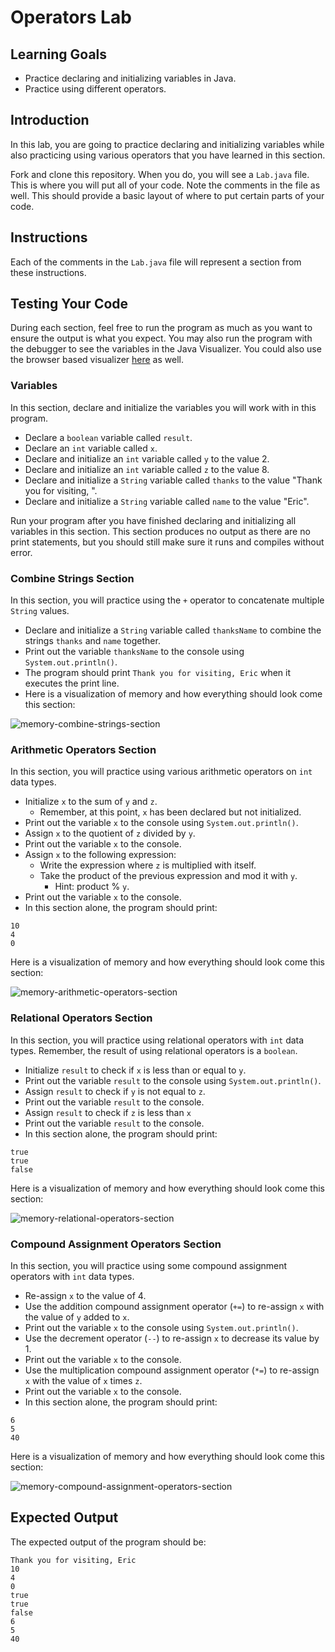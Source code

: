 # Operators Lab

## Learning Goals

- Practice declaring and initializing variables in Java.
- Practice using different operators.

## Introduction

In this lab, you are going to practice declaring and initializing variables
while also practicing using various operators that you have learned in this
section.

Fork and clone this repository. When you do, you will see a `Lab.java` file.
This is where you will put all of your code. Note the comments in the file as
well. This should provide a basic layout of where to put certain parts of your
code.

## Instructions

Each of the comments in the `Lab.java` file will represent a section from these
instructions.

## Testing Your Code

During each section, feel free to run the program as much as you want to ensure
the output is what you expect. You may also run the program with the debugger to
see the variables in the Java Visualizer. You could also use the browser based
visualizer
[here](https://pythontutor.com/java.html#code=public%20class%20Lab%20%7B%0A%20%20%20%20public%20static%20void%20main%28String%5B%5D%20args%29%20%7B%0A%20%20%20%20%20%20%20%20//%20Variables%0A%0A%20%20%20%20%20%20%20%20//%20Combine%20Strings%20Section%0A%0A%20%20%20%20%20%20%20%20//%20Arithmetic%20Operators%20Section%0A%0A%20%20%20%20%20%20%20%20//%20Relational%20Operators%20Section%0A%0A%20%20%20%20%20%20%20%20//%20Compound%20Assignment%20Operators%20Section%0A%0A%20%20%20%20%7D%0A%7D&cumulative=false&heapPrimitives=nevernest&mode=edit&origin=opt-frontend.js&py=java&rawInputLstJSON=%5B%5D&textReferences=false)
as well.

### Variables

In this section, declare and initialize the variables you will work with in this
program.

- Declare a `boolean` variable called `result`.
- Declare an `int` variable called `x`.
- Declare and initialize an `int` variable called `y` to the value 2.
- Declare and initialize an `int` variable called `z` to the value 8.
- Declare and initialize a `String` variable called `thanks` to the value
  "Thank you for visiting, ".
- Declare and initialize a `String` variable called `name` to the value "Eric".

Run your program after you have finished declaring and initializing all
variables in this section. This section produces no output as there are no print
statements, but you should still make sure it runs and compiles without error.

### Combine Strings Section

In this section, you will practice using the `+` operator to concatenate
multiple `String` values.

- Declare and initialize a `String` variable called `thanksName` to combine the
  strings `thanks` and `name` together.
- Print out the variable `thanksName` to the console using
  `System.out.println()`.
- The program should print `Thank you for visiting, Eric` when it executes the
  print line.
- Here is a visualization of memory and how everything should look come this
  section:

![memory-combine-strings-section](https://curriculum-content.s3.amazonaws.com/java-mod-1/operators-lab/operators-lab-combine-strings-section-memory.png)

### Arithmetic Operators Section

In this section, you will practice using various arithmetic operators on `int`
data types.

- Initialize `x` to the sum of `y` and `z`.
  - Remember, at this point, `x` has been declared but not initialized.
- Print out the variable `x` to the console using `System.out.println()`.
- Assign `x` to the quotient of `z` divided by `y`.
- Print out the variable `x` to the console.
- Assign `x` to the following expression:
  - Write the expression where `z` is multiplied with itself.
  - Take the product of the previous expression and mod it with `y`.
    - Hint: product % `y`.
- Print out the variable `x` to the console.
- In this section alone, the program should print:

```text
10
4
0
```

Here is a visualization of memory and how everything should look come this
section:

![memory-arithmetic-operators-section](https://curriculum-content.s3.amazonaws.com/java-mod-1/operators-lab/operators-lab-arithemtic-section.png)

### Relational Operators Section

In this section, you will practice using relational operators with `int` data
types. Remember, the result of using relational operators is a `boolean`.

- Initialize `result` to check if `x` is less than or equal to `y`.
- Print out the variable `result` to the console using `System.out.println()`.
- Assign `result` to check if `y` is not equal to `z`.
- Print out the variable `result` to the console.
- Assign `result` to check if `z` is less than `x`
- Print out the variable `result` to the console.
- In this section alone, the program should print:

```text
true
true
false
```

Here is a visualization of memory and how everything should look come this
section:

![memory-relational-operators-section](https://curriculum-content.s3.amazonaws.com/java-mod-1/operators-lab/operators-lab-relational-section.png)

### Compound Assignment Operators Section

In this section, you will practice using some compound assignment operators with
`int` data types.

- Re-assign `x` to the value of 4.
- Use the addition compound assignment operator (`+=`) to re-assign `x` with the
  value of `y` added to `x`.
- Print out the variable `x` to the console using `System.out.println()`.
- Use the decrement operator (`--`) to re-assign `x` to decrease its value
  by 1.
- Print out the variable `x` to the console.
- Use the multiplication compound assignment operator (`*=`) to re-assign `x`
  with the value of `x` times `z`.
- Print out the variable `x` to the console.
- In this section alone, the program should print:

```text
6
5
40
```

Here is a visualization of memory and how everything should look come this
section:

![memory-compound-assignment-operators-section](https://curriculum-content.s3.amazonaws.com/java-mod-1/operators-lab/operators-lab-compound-assignment-operators-section.png)

## Expected Output

The expected output of the program should be:

```text
Thank you for visiting, Eric
10
4
0
true
true
false
6
5
40
```
